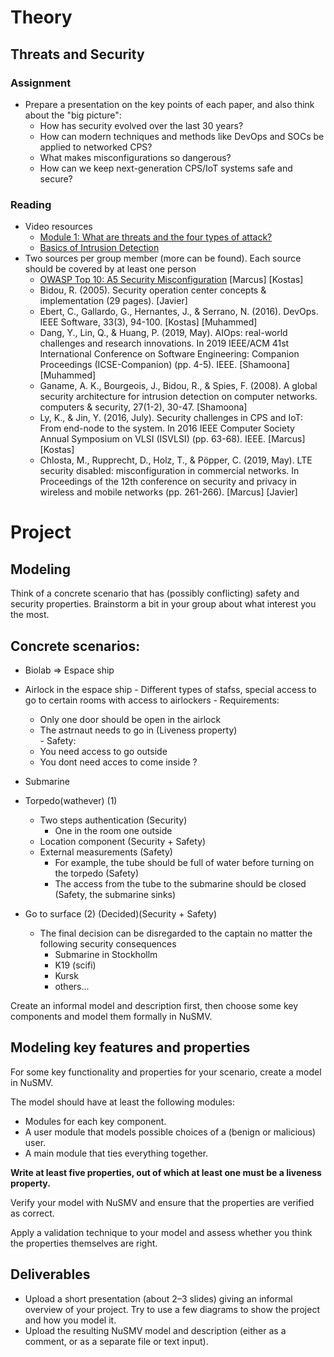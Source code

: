 # Theory
## Threats and Security
### Assignment
- Prepare a presentation on the key points of each paper, and also think about the "big picture":
  - How has security evolved over the last 30 years?
  - How can modern techniques and methods like DevOps and SOCs be applied to networked CPS?
  - What makes misconfigurations so dangerous?
  - How can we keep next-generation CPS/IoT systems safe and secure?

### Reading
- Video resources
  - [Module 1: What are threats and the four types of attack?](https://www.youtube.com/watch?v=5DNcj5NZIjo) 
  - [Basics of Intrusion Detection](https://www.youtube.com/watch?v=Kb4T2s2gdtM)
- Two sources per group member (more can be found). Each source should be covered by at least one person
  - [OWASP Top 10: A5 Security Misconfiguration](https://www.youtube.com/watch?v=ouuXu9_UM0w) [Marcus] [Kostas]
  - Bidou, R. (2005). Security operation center concepts & implementation (29 pages). [Javier]
  - Ebert, C., Gallardo, G., Hernantes, J., & Serrano, N. (2016). DevOps. IEEE Software, 33(3), 94-100. [Kostas] [Muhammed]
  - Dang, Y., Lin, Q., & Huang, P. (2019, May). AIOps: real-world challenges and research innovations. In 2019 IEEE/ACM 41st International Conference on Software Engineering: Companion Proceedings (ICSE-Companion) (pp. 4-5). IEEE. [Shamoona] [Muhammed]
  - Ganame, A. K., Bourgeois, J., Bidou, R., & Spies, F. (2008). A global security architecture for intrusion detection on computer networks. computers & security, 27(1-2), 30-47. [Shamoona]
  - Ly, K., & Jin, Y. (2016, July). Security challenges in CPS and IoT: From end-node to the system. In 2016 IEEE Computer Society Annual Symposium on VLSI (ISVLSI) (pp. 63-68). IEEE. [Marcus] [Kostas]
  - Chlosta, M., Rupprecht, D., Holz, T., & Pöpper, C. (2019, May). LTE security disabled: misconfiguration in commercial networks. In Proceedings of the 12th conference on security and privacy in wireless and mobile networks (pp. 261-266). [Marcus]  [Javier]




# Project
## Modeling

Think of a concrete scenario that has (possibly conflicting) safety and security properties. Brainstorm a bit in your group about what interest you the most.

## Concrete scenarios:
 - Biolab => Espace ship
  -  Airlock in the espace ship
    - Different types of stafss, special access to go to certain rooms with access to airlockers
    - Requirements:
      - Only one door should be open in the airlock
      - The astrnaut needs to go in (Liveness property)   
    - Safety:
      - You need access to go outside
      - You dont need acces to come inside ? 
 - Submarine 
  - Torpedo(wathever) (1)
    - Two steps authentication (Security)
      - One in the room one outside 
    - Location component (Security + Safety)
    - External measurements (Safety)
      - For example, the tube should be full of water before turning on the torpedo (Safety)
      - The access from the tube to the submarine should be closed (Safety, the submarine sinks)


  - Go to surface (2) (Decided)(Security + Safety)
    - The final decision can be disregarded to the captain no matter the following security consequences
      - Submarine in Stockhollm
      - K19 (scifi)
      - Kursk
      - others...     

Create an informal model and description first, then choose some key components and model them formally in NuSMV.

## Modeling key features and properties

For some key functionality and properties for your scenario, create a model in NuSMV.

The model should have at least the following modules:

- Modules for each key component.
- A user module that models possible choices of a (benign or malicious) user.
- A main module that ties everything together.

**Write at least five properties, out of which at least one must be a liveness property.**

Verify your model with NuSMV and ensure that the properties are verified as correct.

Apply a validation technique to your model and assess whether you think the properties themselves are right.

## Deliverables

- Upload a short presentation (about 2–3 slides) giving an informal overview of your project.
Try to use a few diagrams to show the project and how you model it.
- Upload the resulting NuSMV model and description (either as a comment, or as a separate file or text input).
